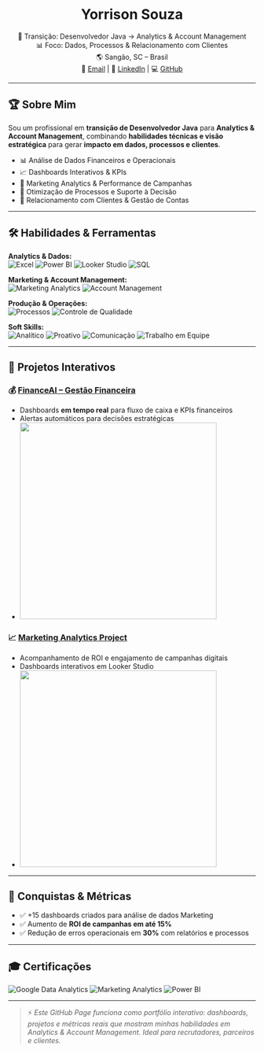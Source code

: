 <!-- ====== Início da Landing Page ====== -->

<h1 align="center">Yorrison Souza</h1>
<p align="center">
💼 Transição: Desenvolvedor Java → Analytics & Account Management<br>
📊 Foco: Dados, Processos & Relacionamento com Clientes<br>
🌎 Sangão, SC – Brasil<br>
📧 <a href="mailto:yorrison.souza.coporativo@gmail.com">Email</a> | 🔗 <a href="https://linkedin.com/in/felipe-gomes">LinkedIn</a> | 💻 <a href="https://github.com/seunome">GitHub</a>
</p>

---

## 🏆 Sobre Mim

Sou um profissional em **transição de Desenvolvedor Java** para **Analytics & Account Management**, combinando **habilidades técnicas e visão estratégica** para gerar **impacto em dados, processos e clientes**.

- 📊 Análise de Dados Financeiros e Operacionais  
- 📈 Dashboards Interativos & KPIs  
- 🎯 Marketing Analytics & Performance de Campanhas  
- 🔄 Otimização de Processos e Suporte à Decisão  
- 🤝 Relacionamento com Clientes & Gestão de Contas  

---

## 🛠 Habilidades & Ferramentas

**Analytics & Dados:**  
![Excel](https://img.shields.io/badge/Excel-207245?style=for-the-badge&logo=microsoft-excel&logoColor=white)
![Power BI](https://img.shields.io/badge/Power%20BI-F2C811?style=for-the-badge&logo=microsoft-power-bi&logoColor=black)
![Looker Studio](https://img.shields.io/badge/Looker_Studio-4285F4?style=for-the-badge&logo=google&logoColor=white)
![SQL](https://img.shields.io/badge/SQL-4479A1?style=for-the-badge&logo=mysql&logoColor=white)

**Marketing & Account Management:**  
![Marketing Analytics](https://img.shields.io/badge/Marketing%20Analytics-FF6F61?style=for-the-badge)
![Account Management](https://img.shields.io/badge/Account%20Management-00BFFF?style=for-the-badge)

**Produção & Operações:**  
![Processos](https://img.shields.io/badge/Processos-6A5ACD?style=for-the-badge)
![Controle de Qualidade](https://img.shields.io/badge/Qualidade-32CD32?style=for-the-badge)

**Soft Skills:**  
![Analítico](https://img.shields.io/badge/Anal%C3%ADtico-FF6347?style=for-the-badge)
![Proativo](https://img.shields.io/badge/Proativo-FFA500?style=for-the-badge)
![Comunicação](https://img.shields.io/badge/Comunicação-1E90FF?style=for-the-badge)
![Trabalho em Equipe](https://img.shields.io/badge/Equipe-8A2BE2?style=for-the-badge)

---

## 📂 Projetos Interativos

### 💰 [FinanceAI – Gestão Financeira](#)
- Dashboards **em tempo real** para fluxo de caixa e KPIs financeiros  
- Alertas automáticos para decisões estratégicas  
- <img src="https://media.giphy.com/media/3ohhwF34cGDoFFhRfy/giphy.gif" width="400">

### 📈 [Marketing Analytics Project](#)
- Acompanhamento de ROI e engajamento de campanhas digitais  
- Dashboards interativos em Looker Studio  
- <img src="https://media.giphy.com/media/l0HlBO7eyXzSZkJri/giphy.gif" width="400">

---

## 🎯 Conquistas & Métricas

- ✅ +15 dashboards criados para análise de dados Marketing   
- ✅ Aumento de **ROI de campanhas em até 15%**  
- ✅ Redução de erros operacionais em **30%** com relatórios e processos  

---

## 🎓 Certificações

![Google Data Analytics](https://img.shields.io/badge/Google%20Data%20Analytics-4285F4?style=for-the-badge&logo=google&logoColor=white)
![Marketing Analytics](https://img.shields.io/badge/Marketing%20Analytics-FF6F61?style=for-the-badge)
![Power BI](https://img.shields.io/badge/Power%20BI-F2C811?style=for-the-badge&logo=microsoft-power-bi&logoColor=black)

---

> ⚡ *Este GitHub Page funciona como portfólio interativo: dashboards, projetos e métricas reais que mostram minhas habilidades em Analytics & Account Management. Ideal para recrutadores, parceiros e clientes.*


